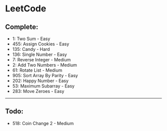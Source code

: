 # LeetCode

## Complete:

- 1: Two Sum - Easy
- 455: Assign Cookies - Easy
- 135: Candy - Hard
- 136: Single Number - Easy
- 7:  Reverse Integer - Medium
- 2: Add Two Numbers - Medium
- 61: Rotate List - Medium
- 905: Sort Array By Parity - Easy
- 202: Happy Number - Easy
- 53: Maximum Subarray - Easy
- 283: Move Zeroes - Easy

---
## Todo:

- 518: Coin Change 2 - Medium
